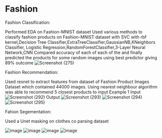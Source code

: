 # Fashion

Fashion Classification:

Performed EDA on Fashion-MNIST dataset
Used various methods to classify fashion products on Fashion-MNIST dataset with SVC with rbf kernel,Decision Tree Classifier,ExtraTreeClassifier,GaussianNB,KNeighbors Classifier,
Logistic Regression,RandomForestClassifier,3-Layer Neural Network,CNN
Compared accuracy of each of each of the and finally predicted the products for some random images using best predictor giving 89% outcome
![Screenshot (275)](https://user-images.githubusercontent.com/57315504/149556556-5fd549ff-14ba-40b2-a74e-bd08e57983c0.png)

Fashion Recommendation:

Used resnet to extract features from dataset of Fashion Product Images Dataset which contained 44000 images.
Using nearest neighbour algorithm was able to recommend 5 closest products to input
Example 1
Input
![Screenshot (292)](https://user-images.githubusercontent.com/57315504/149558559-d4f87126-293a-4879-bafb-db1a8e028c2e.png)
Output
![Screenshot (293)](https://user-images.githubusercontent.com/57315504/149558676-95d9c632-ac77-42a2-a062-9a587e15a076.png)
![Screenshot (294)](https://user-images.githubusercontent.com/57315504/149558797-f461126f-42f3-408a-9cd6-bb59eb1cc0c6.png)
![Screenshot (295)](https://user-images.githubusercontent.com/57315504/149558875-9272b2cd-712c-40a3-aa45-04698c38c97f.png)






Fahion Segementation:

Used a Unet masking on clothes co parsing dataset

![image](https://user-images.githubusercontent.com/57315504/149556878-6f7907a0-5389-49b9-ac18-7c59292ba4bb.png)
![image](https://user-images.githubusercontent.com/57315504/149556947-176dfaac-e8e8-49b2-9316-6a14e1d26fae.png)
![image](https://user-images.githubusercontent.com/57315504/149556923-ddb153db-df62-4b9d-ac17-0fbb589d1982.png)
![image](https://user-images.githubusercontent.com/57315504/149556989-6b477cbd-aad9-4616-a718-86a19375423a.png)


